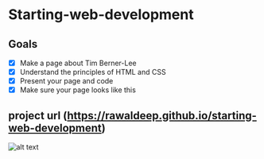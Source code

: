 # Starting-web-development

## Goals

* [x] Make a page about Tim Berner-Lee
* [x] Understand the principles of HTML and CSS
* [x] Present your page and code
* [x] Make sure your page looks like this 
 
## project url (https://rawaldeep.github.io/starting-web-development)

 ![alt text](https://raw.githubusercontent.com/becodeorg/ANT-Lamarr-1.8/master/01-De-weide/02-html-css/images/goal-css.png?token=ArLJROa2YQc8w5O8xP6K3xd-PdPgWnnPks5cJJECwA%3D%3D "Page Tim Berner-Lee")